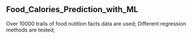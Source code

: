 ## Food_Calories_Prediction_with_ML
Over 10000 trails of food nutition facts data are used; 
Different regression methods are tested;
